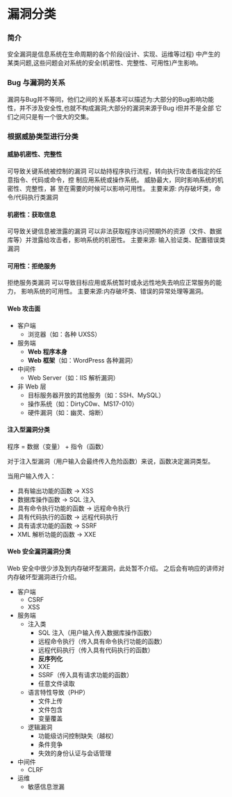 # 漏洞分类

### 简介

安全漏洞是信息系统在生命周期的各个阶段\(设计、实现、运维等过程\) 中产生的某类问题,这些问题会对系统的安全\(机密性、完整性、可用性\)产生影响。

### Bug 与漏洞的关系

漏洞与Bug并不等同，他们之间的关系基本可以描述为:大部分的Bug影响功能 性，并不涉及安全性,也就不构成漏洞;大部分的漏洞来源于Bug i但并不是全部 它们之间只是有一个很大的交集。

### 根据威胁类型进行分类

#### 威胁机密性、完整性

可导致关键系统被控制的漏洞 可以劫持程序执行流程，转向执行攻击者指定的任意指令、代码或命令，控 制应用系统或操作系统。 威胁最大，同时影响系统的机密性、完整性，甚 至在需要的时候可以影响可用性。 主要来源: 内存破坏类，命令/代码执行类漏洞

#### 机密性：获取信息

可导致关键信息被泄露的漏洞 可以非法获取程序访问预期外的资源（文件、数据库等）并泄露给攻击者，影响系统的机密性。 主要来源: 输入验证类、配置错误类漏洞

#### 可用性：拒绝服务

拒绝服务类漏洞 可以导致目标应用或系统暂时或永远性地失去响应正常服务的能力， 影响系统的可用性。 主要来源:内存破坏类、错误的异常处理等漏洞。

#### Web 攻击面

* 客户端
  * 浏览器（如：各种 UXSS）
* 服务端
  * **Web 程序本身**
  * **Web 框架**（如：WordPress 各种漏洞）
* 中间件
  * Web Server（如：IIS 解析漏洞）
* 非 Web 层
  * 目标服务器开放的其他服务（如：SSH、MySQL）
  * 操作系统（如：DirtyC0w、MS17-010）
  * 硬件漏洞（如：幽灵、熔断）

#### 注入型漏洞分类

程序 = 数据（变量） + 指令（函数）

对于注入型漏洞（用户输入会最终传入危险函数）来说，函数决定漏洞类型。

当用户输入传入：

* 具有输出功能的函数 -&gt; XSS
* 数据库操作函数 -&gt; SQL 注入
* 具有命令执行功能的函数 -&gt; 远程命令执行
* 具有代码执行的函数 -&gt; 远程代码执行
* 具有请求功能的函数 -&gt; SSRF
* XML 解析功能的函数 -&gt; XXE

#### Web 安全漏洞漏洞分类

Web 安全中很少涉及到内存破坏型漏洞，此处暂不介绍。 之后会有响应的讲师对内存破坏型漏洞进行介绍。

* 客户端
  * CSRF
  * XSS
* 服务端
  * 注入类
    * SQL 注入（用户输入传入数据库操作函数）
    * 远程命令执行（传入具有命令执行功能的函数）
    * 远程代码执行（传入具有代码执行的函数）
    * **反序列化**
    * XXE
    * SSRF（传入具有请求功能的函数）
    * 任意文件读取
  * 语言特性导致（PHP）
    * 文件上传
    * 文件包含
    * 变量覆盖
  * 逻辑漏洞
    * 功能级访问控制缺失（越权）
    * 条件竞争
    * 失效的身份认证与会话管理
* 中间件
  * CLRF
* 运维
  * 敏感信息泄漏

